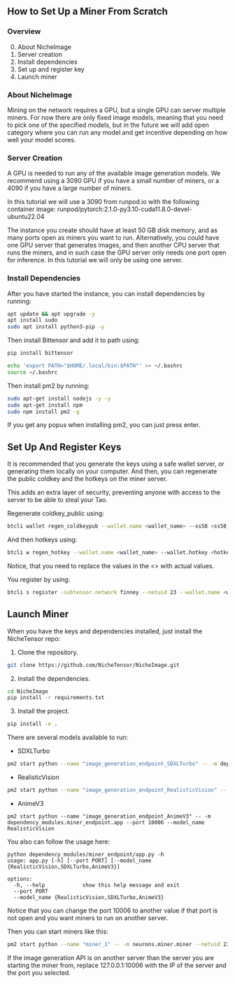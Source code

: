 ## How to Set Up a Miner From Scratch

### Overview
0. About NicheImage
1. Server creation
2. Install dependencies
3. Set up and register key
4. Launch miner

### About NicheImage
Mining on the network requires a GPU, but a single GPU can server multiple miners. For now there are only fixed image models, meaning that you need to pick one of the specified models, but in the future we will add open category where you can run any model and get incentive depending on how well your model scores.

### Server Creation
A GPU is needed to run any of the available image generation models. We recommend using a 3090 GPU if you have a small number of miners, or a 4090 if you have a large number of miners.

In this tutorial we will use a 3090 from runpod.io with the following container image: runpod/pytorch:2.1.0-py3.10-cuda11.8.0-devel-ubuntu22.04

The instance you create should have at least 50 GB disk memory, and as many ports open as miners you want to run. Alternatively, you could have one GPU server that generates images, and then another CPU server that runs the miners, and in such case the GPU server only needs one port open for inference. In this tutorial we will only be using one server.

### Install Dependencies

After you have started the instance, you can install dependencies by running:
```bash
apt update && apt upgrade -y
apt install sudo
sudo apt install python3-pip -y
```

Then install Bittensor and add it to path using:

```bash
pip install bittensor

echo 'export PATH="$HOME/.local/bin:$PATH"' >> ~/.bashrc
source ~/.bashrc
```

Then install pm2 by running:
```bash
sudo apt-get install nodejs -y -y
sudo apt-get install npm
sudo npm install pm2 -g
```
If you get any popus when installing pm2, you can just press enter.


## Set Up And Register Keys

It is recommended that you generate the keys using a safe wallet server, or generating them locally on your computer. And then, you can regenerate the public coldkey and the hotkeys on the miner server.

This adds an extra layer of security, preventing anyone with access to the server to be able to steal your Tao.

Regenerate coldkey_public using:
```bash
btcli wallet regen_coldkeypub --wallet.name <wallet_name> --ss58 <ss58_address>
```

And then hotkeys using:
```bash
btcli w regen_hotkey --wallet.name <wallet_name> --wallet.hotkey <hotkey_name> --mnemonic <hotkey_mnemonic>
```
Notice, that you need to replace the values in the <> with actual values.

You register by using:
```bash
btcli s register -subtensor.network finney --netuid 23 --wallet.name <wallet_name> --wallet.hotkey <hotkey_name>
```

## Launch Miner
When you have the keys and dependencies installed, just install the NicheTensor repo:

1. Clone the repository.
```bash
git clone https://github.com/NicheTensor/NicheImage.git
```
2. Install the dependencies.
```bash
cd NicheImage
pip install -r requirements.txt
```
3. Install the project.
```bash
pip install -e .
```
There are several models available to run:
- SDXLTurbo
```bash
pm2 start python --name "image_generation_endpoint_SDXLTurbo" -- -m dependency_modules.miner_endpoint.app --port 10006 --model_name SDXLTurbo
```

- RealisticVision
```bash
pm2 start python --name "image_generation_endpoint_RealisticVision" -- -m dependency_modules.miner_endpoint.app --port 10006 --model_name RealisticVision
```
- AnimeV3
```
pm2 start python --name "image_generation_endpoint_AnimeV3" -- -m dependency_modules.miner_endpoint.app --port 10006 --model_name RealisticVision
```
You also can follow the usage here:
```
python dependency_modules/miner_endpoint/app.py -h
usage: app.py [-h] [--port PORT] [--model_name {RealisticVision,SDXLTurbo,AnimeV3}]

options:
  -h, --help            show this help message and exit
  --port PORT
  --model_name {RealisticVision,SDXLTurbo,AnimeV3}
```
Notice that you can change the port 10006 to another value if that port is not open and you want miners to run on another server.

Then you can start miners like this:
```bash
pm2 start python --name "miner_1" -- -m neurons.miner.miner --netuid 23 --wallet.name <wallet_name> --wallet.hotkey <wallet_hotkey> --subtensor.network finney --generate_endpoint http://127.0.0.1:10006/generate --info_endpoint http://127.0.0.1:10006/info --axon.port <miner_port>
```
If the image generation API is on another server than the server you are starting the miner from, replace 127.0.0.1:10006 with the IP of the server and the port you selected.
